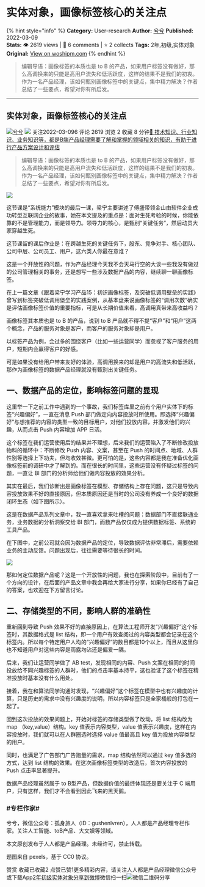 # 实体对象，画像标签核心的关注点
{% hint style="info" %}
**Category:** User-research
**Author:** [兮兮](https://www.woshipm.com/u/122520)
**Published:** 2022-03-09  
**Stats:** 👁️ 2619 views | 💬 6 comments | ⭐ 2 collects
**Tags:** 2年,初级,实体对象
**Original:** [View on woshipm.com](https://www.woshipm.com/user-research/5346765.html)
{% endhint %}
> 编辑导语：画像标签的本质也是 to B 的产品，如果用户标签没有做好，那么高调换来的只能是高用户流失和低活跃度，这样的结果不是我们的初衷。作为一名产品经理，该如何甄别画像标签中的关键点，集中精力解决？作者总结了一些要点，希望对你有所启发。

---

## 实体对象，画像标签核心的关注点

[![](https://image.woshipm.com/wp-files/2018/10/kUlDQ7SJodEY0J5mwdCF.jpeg!/both/72x72)](https://www.woshipm.com/u/122520)[兮兮](https://www.woshipm.com/u/122520) ![](https://static.woshipm.com/tag/1121_1@2x.png) 关注2022-03-096 评论 2619 浏览 2 收藏 8 分钟[🔗 技术知识、行业知识、业务知识等，都是B端产品经理需要了解和掌握的领域相关的知识，有助于进行产品方案设计和评估](https://ke.qidianla.com/courses/bcpm)

> 编辑导语：画像标签的本质也是 to B 的产品，如果用户标签没有做好，那么高调换来的只能是高用户流失和低活跃度，这样的结果不是我们的初衷。作为一名产品经理，该如何甄别画像标签中的关键点，集中精力解决？作者总结了一些要点，希望对你有所启发。

![](https://image.woshipm.com/wp-files/2022/03/0dvLMVUx6TBUppXD7Spb.jpg)

这节课是“系统能力”模块的最后一课，梁宁主要讲述了傅盛带领金山由软件企业成功转型互联网企业的故事，她在本文提及的重点是：面对生死考验的时候，你能依靠的不是管理能力，而是领导力。领导力的核心，是甄别“关键任务”，然后动员大家穿越生死。

这节课留的课后作业是：在跨越生死的关键任务下，股东、竞争对手、核心团队、公司中层、公司员工、用户，这六类人你最在意谁？

这是一个开放性的问题，作为产品经理今天我不会天马行空的大谈一些我没有做过的公司管理相关的事务，还是想写一些涉及数据产品的内容，继续聊一聊画像标签。

在上一篇文章《跟着梁宁学习产品15：初识画像标签，及突破低调用壁垒的实践》曾写到标签突破低调用堡垒的实践案例，从基本盘来说画像标签的“调用次数”确实是评估画像标签价值的重要指标，可是从长期价值来看，高调用真带来高收益吗？

画像标签其本质也是 to B 的产品，说到 to B 产品就不得不提“客户”和“用户”这两个概念，产品的服务对象是客户，而客户的服务对象却是用户。

以标签产品为例，会过多的围绕客户（比如一些运营同学）而忽视了客户服务的用户，短期内会赢得客户的好感。

可是如果没有给用户带来友好的体验，高调用换来的却是用户的高流失和低活跃，那作为画像标签的数据产品经理就没有甄别出关键任务。

## 一、数据产品的定位，影响标签问题的显现

这里举一下之前工作中遇到的一个事故，我们标签库里之前有个用户实体下的标签“兴趣偏好”，一直在消息 Push 部门做定向内容投放时所使用。即选择“兴趣偏好”与想推荐的内容的类型一致的目标用户，对他们投放内容，并激发他们的兴趣，从而点击 Push 内容增加 APP 日活。

这个标签在我们运营使用后的结果并不理想，后来我们的运营陷入了不断修改投放物料的循环中：不断修改 Push 内容、文案，甚至在 Push 的时间点、地域、人群性别等选择上下功夫，但均收效甚微。更可怕的是，这些内容都是我在准备优化画像标签前的调研中才了解到的。而在很长的时间里，这些运营没有怀疑过标签的问题，一直让 BI 部门的分析师给他们做内容投放的效果分析。

其实在最后，我们诊断出是画像标签在模型、存储结构上存在问题，这只是导致内容投放效果不好的直接原因，但本质原因还是当时的公司没有养成一个良好的数据闭环生态（如下图所示）。

这是在数据产品系列文章中，我一直喜欢拿来吐槽的问题：数据部门不直接联通业务，业务数据的分析洞察交给 BI 部门，而数产品仅仅成为提供数据标签、系统的工具产品。

在下图中，之前公司就会因为数据产品的定位，导致数据评估非常滞后，需要依赖业务的主动反馈。问题出现后，往往需要等待很长的时间。

![](https://image.woshipm.com/wp-files/2022/03/Xu2Z1Sl8fqCYFzrCF0fW.png)

那如何定位数据产品呢？这是一个开放性的问题，我也在探索阶段中，目前有了一个方向的设计，在后面的产品文章中我会再给大家进行分享，如果你已经有了自己的答案，也欢迎在下方留言讨论。

## 二、存储类型的不同，影响人群的准确性

重新回到导致 Push 效果不好的直接原因上，在算法工程师开发“兴趣偏好”这个标签时，其数据格式是 list 结构，即一个用户有效查阅过的内容类型都会记录在这个标签内。所以每个特定用户人均的“兴趣偏好”的数目都是10个以上，而且从这里你也不知道用户对这些内容是雨露均沾还是偏爱一隅。

后来，我们让运营同学做了 AB test，发现相同的内容、Push 文案在相同的时间投放给不同兴趣标签的人群时，他们的点击率基本持平，这也验证了这个标签在精准投放时基本没有什么用处。

接着，我在和算法同学沟通时发现，“兴趣偏好”这个标签在模型中也有兴趣度的计算，只是历史的需求中没有兴趣度的说明，所以内容标签只是全家桶般的打包在一起了。

回到这次投放的效果问题上，开始对标签的存储类型做了改动，将 list 结构改为 map （key,value）结构。key 值表示内容类型，value 值表示兴趣度，这样在内容投放时，我们就可以在人群圈选时选择 value 值最高且 key 值为投放内容类型的用户。

同时，也满足了广告部门广告跑量的需求，map 结构依然可以通过 key 值多选的方式，达到 list 结构的效果。在这次画像标签类型的改造后，首次内容投放的 Push 点击率显著提升。

数据产品经理虽然属于 to B型产品，但数据价值的最终体现还是要关注于 C 端用户，只有这样，我们才不会看到因此飞来的黑天鹅。

### #专栏作家#

兮兮，微信公众号：孤身旅人（ID：gushenlvren），人人都是产品经理专栏作家。关注人工智能、toB产品、大文娱等领域。

本文原创发布于人人都是产品经理。未经许可，禁止转载。

题图来自 pexels，基于 CC0 协议。

赞赏 收藏已收藏2 点赞已赞1更多精彩内容，请关注人人都是产品经理微信公众号或下载App[2年](https://www.woshipm.com/tag/2%e5%b9%b4)[初级](https://www.woshipm.com/tag/%e5%88%9d%e7%ba%a7)[实体对象](https://www.woshipm.com/tag/%e5%ae%9e%e4%bd%93%e5%af%b9%e8%b1%a1)[分享到微博](https://service.weibo.com/share/share.php?appkey=2775287854&title=实体对象，画像标签核心的关注点&url=https://www.woshipm.com/user-research/5346765.html&pic=https://image.woshipm.com/wp-files/2022/03/0dvLMVUx6TBUppXD7Spb.jpg)微信扫一扫![微信二维码](https://api.pwmqr.com/qrcode/create/?url=https://www.woshipm.com/user-research/5346765.html)分享